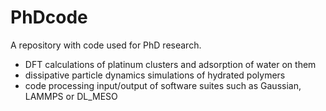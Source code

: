 # PhDcode

A repository with code used for PhD research.

* DFT calculations of platinum clusters and adsorption of water on them
* dissipative particle dynamics simulations of hydrated polymers
* code processing input/output of software suites such as Gaussian, LAMMPS or DL_MESO
